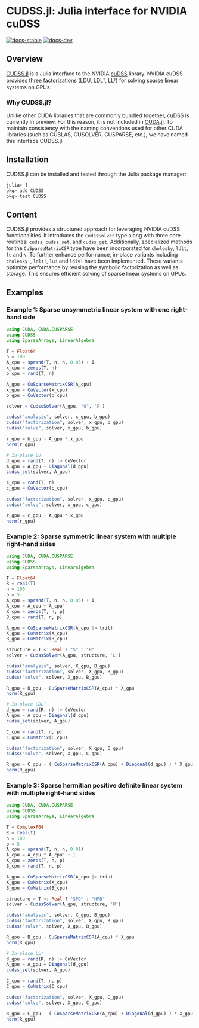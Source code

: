 # CUDSS.jl: Julia interface for NVIDIA cuDSS

[![docs-stable][docs-stable-img]][docs-stable-url] [![docs-dev][docs-dev-img]][docs-dev-url]

[docs-stable-img]: https://img.shields.io/badge/docs-stable-blue.svg
[docs-stable-url]: https://exanauts.github.io/CUDSS.jl/stable/
[docs-dev-img]: https://img.shields.io/badge/docs-dev-purple.svg
[docs-dev-url]: https://exanauts.github.io/CUDSS.jl/dev

## Overview

[CUDSS.jl](https://github.com/exanauts/CUDSS.jl) is a Julia interface to the NVIDIA [cuDSS](https://developer.nvidia.com/cudss) library.
NVIDIA cuDSS provides three factorizations (LDU, LDLᵀ, LLᵀ) for solving sparse linear systems on GPUs.

### Why CUDSS.jl?

Unlike other CUDA libraries that are commonly bundled together, cuDSS is currently in preview. For this reason, it is not included in [CUDA.jl](https://github.com/JuliaGPU/CUDA.jl).
To maintain consistency with the naming conventions used for other CUDA libraries (such as CUBLAS, CUSOLVER, CUSPARSE, etc.), we have named this interface CUDSS.jl.

## Installation

CUDSS.jl can be installed and tested through the Julia package manager:

```julia
julia> ]
pkg> add CUDSS
pkg> test CUDSS
```

## Content

CUDSS.jl provides a structured approach for leveraging NVIDIA cuDSS functionalities.
It introduces the `CudssSolver` type along with three core routines: `cudss`, `cudss_set`, and `cudss_get`.
Additionally, specialized methods for the `CuSparseMatrixCSR` type have been incorporated for `cholesky`, `ldlt`, `lu` and `\`.
To further enhance performance, in-place variants including `cholesky!`, `ldlt!`, `lu!` and `ldiv!` have been implemented.
These variants optimize performance by reusing the symbolic factorization as well as storage.
This ensures efficient solving of sparse linear systems on GPUs.

## Examples

### Example 1: Sparse unsymmetric linear system with one right-hand side

```julia
using CUDA, CUDA.CUSPARSE
using CUDSS
using SparseArrays, LinearAlgebra

T = Float64
n = 100
A_cpu = sprand(T, n, n, 0.05) + I
x_cpu = zeros(T, n)
b_cpu = rand(T, n)

A_gpu = CuSparseMatrixCSR(A_cpu)
x_gpu = CuVector(x_cpu)
b_gpu = CuVector(b_cpu)

solver = CudssSolver(A_gpu, "G", 'F')

cudss("analysis", solver, x_gpu, b_gpu)
cudss("factorization", solver, x_gpu, b_gpu)
cudss("solve", solver, x_gpu, b_gpu)

r_gpu = b_gpu - A_gpu * x_gpu
norm(r_gpu)

# In-place LU
d_gpu = rand(T, n) |> CuVector
A_gpu = A_gpu + Diagonal(d_gpu)
cudss_set(solver, A_gpu)

c_cpu = rand(T, n)
c_gpu = CuVector(c_cpu)

cudss("factorization", solver, x_gpu, c_gpu)
cudss("solve", solver, x_gpu, c_gpu)

r_gpu = c_gpu - A_gpu * x_gpu
norm(r_gpu)
```

### Example 2: Sparse symmetric linear system with multiple right-hand sides

```julia
using CUDA, CUDA.CUSPARSE
using CUDSS
using SparseArrays, LinearAlgebra

T = Float64
R = real(T)
n = 100
p = 5
A_cpu = sprand(T, n, n, 0.05) + I
A_cpu = A_cpu + A_cpu'
X_cpu = zeros(T, n, p)
B_cpu = rand(T, n, p)

A_gpu = CuSparseMatrixCSR(A_cpu |> tril)
X_gpu = CuMatrix(X_cpu)
B_gpu = CuMatrix(B_cpu)

structure = T <: Real ? "S" : "H"
solver = CudssSolver(A_gpu, structure, 'L')

cudss("analysis", solver, X_gpu, B_gpu)
cudss("factorization", solver, X_gpu, B_gpu)
cudss("solve", solver, X_gpu, B_gpu)

R_gpu = B_gpu - CuSparseMatrixCSR(A_cpu) * X_gpu
norm(R_gpu)

# In-place LDLᵀ
d_gpu = rand(R, n) |> CuVector
A_gpu = A_gpu + Diagonal(d_gpu)
cudss_set(solver, A_gpu)

C_cpu = rand(T, n, p)
C_gpu = CuMatrix(C_cpu)

cudss("factorization", solver, X_gpu, C_gpu)
cudss("solve", solver, X_gpu, C_gpu)

R_gpu = C_gpu - ( CuSparseMatrixCSR(A_cpu) + Diagonal(d_gpu) ) * X_gpu
norm(R_gpu)
```

### Example 3: Sparse hermitian positive definite linear system with multiple right-hand sides

```julia
using CUDA, CUDA.CUSPARSE
using CUDSS
using SparseArrays, LinearAlgebra

T = ComplexF64
R = real(T)
n = 100
p = 5
A_cpu = sprand(T, n, n, 0.01)
A_cpu = A_cpu * A_cpu' + I
X_cpu = zeros(T, n, p)
B_cpu = rand(T, n, p)

A_gpu = CuSparseMatrixCSR(A_cpu |> triu)
X_gpu = CuMatrix(X_cpu)
B_gpu = CuMatrix(B_cpu)

structure = T <: Real ? "SPD" : "HPD"
solver = CudssSolver(A_gpu, structure, 'U')

cudss("analysis", solver, X_gpu, B_gpu)
cudss("factorization", solver, X_gpu, B_gpu)
cudss("solve", solver, X_gpu, B_gpu)

R_gpu = B_gpu - CuSparseMatrixCSR(A_cpu) * X_gpu
norm(R_gpu)

# In-place LLᴴ
d_gpu = rand(R, n) |> CuVector
A_gpu = A_gpu + Diagonal(d_gpu)
cudss_set(solver, A_gpu)

C_cpu = rand(T, n, p)
C_gpu = CuMatrix(C_cpu)

cudss("factorization", solver, X_gpu, C_gpu)
cudss("solve", solver, X_gpu, C_gpu)

R_gpu = C_gpu - ( CuSparseMatrixCSR(A_cpu) + Diagonal(d_gpu) ) * X_gpu
norm(R_gpu)
```
